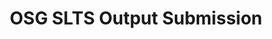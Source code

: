 ---
title: OSG SLTS Output Submission
redirect_to: https://drive.google.com/drive/folders/1b1o9XZ8h8QP26VSmsI6szdDzRMohdX6Q?usp=sharing
redirect_from: 
  - /OSGSLTS23Submission
  - /osgslts23submission
---